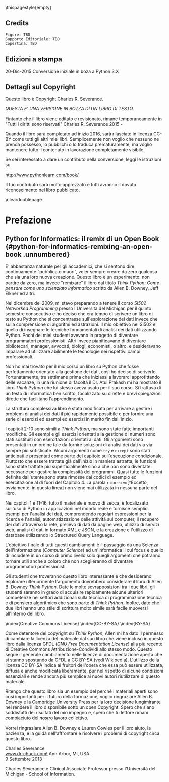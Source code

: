 \thispagestyle{empty}

Credits
-------

    Figure: TBD
    Supporto Editoriale: TBD
    Copertina: TBD

Edizioni a stampa
-----------------

20-Dic-2015 Conversione iniziale in boza a Python 3.X

Dettagli sul Copyright
----------------------

Questo libro è Copyright Charles R. Severance.

*QUESTA E' UNA VERSIONE IN BOZZA DI UN LIBRO DI TESTO.* 

Fintanto che il libro viene editato e revisionato,
rimane temporaneamente in "Tutti i diritti sono riservati"
Charles R. Severance 2015 - 

Quando il libro sarà completato ad inizio 2016,
sarà rilasciato in licenza CC-BY come tutti gli altri
miei libri. Semplicemente non voglio che nessuno ne prenda possesso,
lo pubblichi o lo traduca prematuramente, ma voglio mantenere
tutto il contenuto in lavorazione completamente visibile.

Se sei interessato a dare un contributo nella conversione, 
leggi le istruzioni su

http://www.pythonlearn.com/book/

Il tuo contributo sarà molto apprezzato e tutti avranno il dovuto
riconoscimento nel libro pubblicato.

\cleardoublepage

Prefazione
=======

Python for Informatics: il remix di un Open Book {#python-for-informatics-remixing-an-open-book .unnumbered}
---------------------------------------------

E' abbastanza naturale per gli accademici, che si sentono dire
continuamente “pubblica o muori”, voler sempre creare da zero qualcosa
che sia una loro nuova creazione. Questo libro è un esperimento: non
partire da zero, ma invece "remixare" il libro dal titolo *Think Python:
Come pensare come uno scienziato informatico* scritto da Allen B.
Downey, Jeff Elkner ed altri.

Nel dicembre del 2009, mi stavo preparando a tenere il corso *SI502 -
Networked Programming* presso l'Università del Michigan per il quinto
semestre consecutivo e ho deciso che era tempo di scrivere un libro di
testo su Python che si concentrasse sull'esplorazione dei dati invece
che sulla comprensione di algoritmi ed astrazioni. Il mio obiettivo nel
SI502 è quello di insegnare le tecniche fondamentali di analisi dei dati
utilizzando Python. Pochi dei miei studenti avevano in progetto di
diventare programmatori professionisti. Altri invece pianificavano di
diventare bibliotecari, manager, avvocati, biologi, economisti, o altro,
e desideravano imparare ad utilizzare abilmente le tecnologie nei
rispettivi campi professionali.

Non ho mai trovato per il mio corso un libro su Python che fosse
perfettamente orientato alla gestione dei dati, così ho deciso di
scriverlo. Fortunatamente, tre settimane prima che iniziassi a lavorarci
approfittando delle vacanze, in una riunione di facoltà il Dr. Atul
Prakash mi ha mostrato il libro *Think Python* che lui stesso aveva
usato per il suo corso. Si trattava di un testo di Informatica ben
scritto, focalizzato su dirette e brevi spiegazioni dirette che
facilitano l'apprendimento.

La struttura complessiva libro è stata modificata per arrivare a gestire
i problemi di analisi dei dati il più rapidamente possibile e per
fornire una serie di esercizi ed esempi ed esercizi in merito fin
dall'inizio.

I capitoli 2-10 sono simili a *Think Python*, ma sono state fatte
importanti modifiche. Gli esempi e gli esercizi orientati alla gestione
di numeri sono stati sostituiti con esercitazioni orientati ai dati. Gli
argomenti sono presentati in un ordine tale da fornire soluzioni di
analisi dei dati via via sempre più sofisticate. Alcuni argomenti come
`try` e `except` sono stati anticipati e presentati come parte del
capitolo sull'esecuzione condizionale. Piuttosto che essere trattate già
dall'inizio in maniera astratta, le funzioni sono state trattate più
superficialmente sino a che non sono diventate necessarie per gestire la
complessità dei programmi. Quasi tutte le funzioni definite dall'utente
sono state rimosse dai codici di esempio ed esercitazione al di fuori
del Capitolo 4. 
La parola `ricorsivo`[^Eccetto, ovviamente, in questa linea] non viene mai utilizzata in nessuna parte del
libro.

Nei capitoli 1 e 11-16, tutto il materiale è nuovo di zecca, è
focalizzato sull'uso di Python in applicazioni nel mondo reale e
fornisce semplici esempi per l'analisi dei dati, comprendendo regolari
espressioni per la ricerca e l'analisi, automatizzazione delle attività
sul computer, il recupero dei dati attraverso la rete, prelievo di dati
da pagine web, utilizzo di servizi web, analisi di dati in formato XML e
JSON, e la creazione e l'utilizzo di database utilizzando lo Structured
Query Language.

L'obiettivo finale di tutti questi cambiamenti è il passaggio da una
Scienza dell'Informazione (*Computer Science*) ad un'informatica il cui
focus è quello di includere in un corso di primo livello solo quegli
argomenti che potranno tornare utili anche a coloro che non sceglieranno
di diventare programmatori professionisti.

Gli studenti che troveranno questo libro interessante e che desiderano
esplorare ulteriormente l'argomento dovrebbero considerare il libro di
Allen B. Downey *Think Python*. Date le molte sovrapposizioni tra i due
libri, gli studenti saranno in grado di acquisire rapidamente alcune
ulteriori competenze nei settori addizionali sulla tecnica di
programmazione tecnica e di pensiero algoritmico che sono parte di
*Think Python*. Inoltre, dato che i due libri hanno uno stile di
scrittura molto simile sarà facile muoversi all'interno del libro.

\index{Creative Commons License}
\index{CC-BY-SA}
\index{BY-SA}

Come detentore del copyright su *Think Python*, Allen mi ha dato il
permesso di cambiare la licenza del materiale dal suo libro che viene
incluso in questo libro dalla licenza GFDL (*GNU Free Documentation
License*) alla più recente di Creative Commons Attribuzione-Condividi
allo stesso modo. Questo segue il generale cambiamento nelle licenze di
documentazione aperta che si stanno spostando da GFDL a CC BY-SA (vedi
Wikipedia). L'utilizzo della licenza CC BY-SA indica ai fruitori
dell'opera che essa può essere utilizzata, diffusa e anche modificata
liberamente, pur nel rispetto di alcune condizioni essenziali e rende
ancora più semplice ai nuovi autori riutilizzare di questo materiale.

Ritengo che questo libro sia un esempio del perché i materiali aperti
sono così importanti per il futuro della formazione, voglio ringraziare
Allen B. Downey e la Cambridge University Press per la loro decisione
lungimirante nel rendere il libro disponibile sotto un open Copyright.
Spero che siano soddisfatti dei risultati del mio impegno e, spero che
tu lettore rimani compiaciuto del *nostro* lavoro collettivo.

Vorrei ringraziare Allen B. Downey e Lauren Cowles per il loro aiuto, la
pazienza, e la guida nell'affrontare e risolvere i problemi di copyright
circa questo libro.

Charles Severance\
www.dr-chuck.com\
Ann Arbor, MI, USA\
9 Settembre 2013

Charles Severance è Clinical Associate Professor presso l'Università del
Michigan - School of Information.


